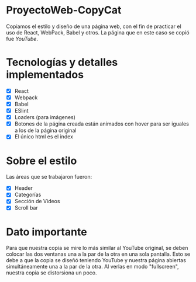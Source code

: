 # ProyectoWeb-CopyCat
Copiamos el estilo y diseño de una página web, con el fin de practicar el uso de React, WebPack, Babel y otros. La página que en este caso se copió fue *YouTube*.

# Tecnologías y detalles implementados
- [x] React
- [x] Webpack
- [x] Babel
- [x] ESlint
- [x] Loaders (para imágenes)
- [x] Botones de la página creada están animados con hover para ser iguales a los de la página original
- [x] El único html es el index

# Sobre el estilo
Las áreas que se trabajaron fueron:
- [x] Header
- [x] Categorías
- [x] Sección de Videos
- [x] Scroll bar

# Dato importante
Para que nuestra copia se mire lo más similar al YouTube original, se deben colocar las dos ventanas una a la par de la otra en una sola pantalla. Esto se debe a que la copia se diseñó teniendo YouTube y nuestra página abiertas simultáneamente una a la par de la otra. Al verlas en modo "fullscreen", nuestra copia se distorsiona un poco.
